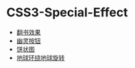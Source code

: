 # CSS3-Special-Effect
* [翻书效果](https://codepen.io/kylincat/pen/MqYGWd)
* [幽灵按钮](https://codepen.io/kylincat/pen/QVwrbJ)
* [饼状图](https://codepen.io/kylincat/pen/KxpwRj)
* [地球环绕地球旋转](https://codepen.io/kylincat/full/dqjvmN/)
